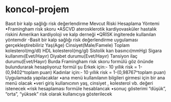 # koncol-projem
Basıt bir kalp sağlığı risk değerlendirme
Mevcut Riski Hesaplama Yöntemi 
•Framingham risk skoru 
•ASCVD aterosklerotik kardiyovasküler hastalık riskini Amerikan kardiyoloji ve kalp derneği 
•QRİSK ingiterede kullanılan yöntemdir 
-Basit bir kalp sağlığı risk değerlendirme uygulaması gerçekleştirebiliriz 
Yaş(Age)
Cinsiyet(Male/Famele)
Toplam kolesterol(mg/dl)
HDL kolesterol(mg/gl)
Sistolik kan basıncı(mmHg) 
Sigara kullanımı(Evet/Hayır)
Diyabet durumu(Evet/Hayır) 
Tansiyon ilaç durumu(Evet/Hayır) 
Burda Framingham risk skoru formülü göz önünde bulundurarak hesaplıyoruz formül şu 
Erkek için:-
10 yıllık risk = 1-(0,9402^toplam puan) 
Kadınlar için:-
10 yıllık risk = 1-(0,98767^toplam puan)
Uygulamada yapılacaklar 
•ana menü kullanılanın bilgileri girmesi için bir ana menü olacak 
•veri giriş kullanıcının yaş, cinsiyet , kolesterol vb. değeri istenecek 
•risk hesaplaması formüle hesablancak 
•sonuç gösterimi “düşük”, “orta”, “yüksek” risk olarak kullanıcıya gösterilecek
